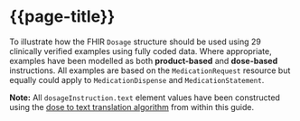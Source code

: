 # {{page-title}}

To illustrate how the FHIR `Dosage` structure should be used using 29 clinically verified examples using fully coded data. Where appropriate, examples have been modelled as both **product-based** and **dose-based** instructions. All examples are based on the `MedicationRequest` resource but equally could apply to `MedicationDispense` and `MedicationStatement`.

<div class="nhsd-a-box nhsd-a-box--bg-light-yellow nhsd-!t-margin-bottom-6 nhsd-t-body">
    <strong>Note:</strong> All <code>dosageInstruction.text</code> element values have been constructed using the <a href='DosetoTextTranslation'>dose to text translation algorithm</a> from within this guide.
</div>
